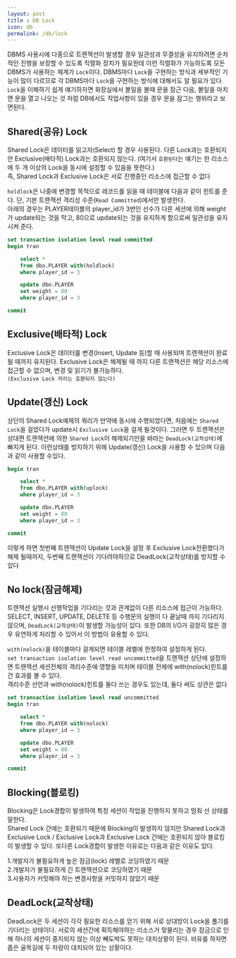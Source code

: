 ```yaml
---
layout: post
title : DB Lock
icon: db
permalink: /db/lock
---
```


DBMS 사용시에 다중으로 트랜잭션이 발생할 경우 일관성과 무결성을 유지하려면 순차적인 진행을 보장할 수 있도록 직렬화 장치가 필요한데 이런 직렬화가 가능하도록 모든 DBMS가 사용하는 체계가 `Lock`이다. DBMS마다 `Lock`을 구현하는 방식과 세부적인 기능이 많이 다르므로 각 DBMS마다 `Lock`을 구현하는 방식에 대해서도 알 필요가 있다.  
`Lock`을 이해하기 쉽게 얘기하자면 화장실에서 볼일을 볼때 문을 잠근 다음, 볼일을 마치면 문을 열고 나오는 것 처럼 DB에서도 작업사항이 있을 경우 문을 잠그는 행위라고 보면된다.

## Shared(공유) Lock

Shared Lock은 데이터를 읽고자(Select) 할 경우 사용된다. 다른 Lock과는 호환되지만 Exclusive(배타적) Lock과는 호환되지 않는다. (여기서 `호환된다`는 얘기는 한 리소스에 두 개 이상의 Lock을 동시에 설정할 수 있음을 뜻한다.)  
즉, Shared Lock과 Exclusive Lock은 서로 진행중인 리소스에 접근할 수 없다  

`holdlock`은 나중에 변경할 목적으로 레코드를 읽을 때 테이블에 다음과 같이 힌트를 준다. 단, 기본 트랜잭션 격리성 수준(`Read Committed`)에서만 발생한다.  
아래의 경우는 PLAYER테이블의 player_id가 3번인 선수가 다른 세션에 의해 weight가 update되는 것을 막고, 80으로 update되는 것을 유지하게 함으로써 일관성을 유지시켜 준다.

```sql
set transaction isolation level read committed
begin tran

    select *
    from dbo.PLAYER with(holdlock)
    where player_id = 3

    update dbo.PLAYER
    set weight = 80
    where player_id = 3

commit
```

## Exclusive(배타적) Lock

Exclusive Lock은 데이터를 변경(Insert, Update 등)할 때 사용되며 트랜잭션이 완료될 때까지 유지된다. Exclusive Lock은 해제될 때 까지 다른 트랜잭션은 해당 리소스에 접근할 수 없으며, 변경 및 읽기가 불가능하다.  
`(Exclusive Lock 끼리는 호환되지 않는다)`

## Update(갱신) Lock

상단의 Shared Lock예제의 쿼리가 만약에 동시에 수행되었다면, 처음에는 `Shared Lock`을 걸었다가 update시 `Exclusive Lock`을 걸게 될것이다. 그러면 두 트랜잭션은 상대편 트랜잭션에 의한 `Shared Lock`이 해제되기만을 바라는 `DeadLock(교착상태)`에 빠지게 된다. 이런상태를 방지하기 위헤 Update(갱신) Lock을 사용할 수 있으며 다음과 같이 사용할 수있다.

```sql
begin tran

    select *
    from dbo.PLAYER with(uplock)
    where player_id = 3

    update dbo.PLAYER
    set weight = 80
    where player_id = 3

commit
```

이렇게 하면 첫번째 트랜잭션이 Update Lock을 설정 후 Exclusive Lock전환했다가 해제 될때까지, 두번째 트랜잭션이 기다려야하므로 DeadLock(교착상태)를 방지할 수 있다

## No lock(잠금해제)

트랜잭션 실행시 선행작업을 기다리는 것과 관계없이 다른 리소스에 접근이 가능하다. SELECT, INSERT, UPDATE, DELETE 등 수행문의 실행이 다 끝날때 까지 기다리지 않으며, `DeadLock(교착상태)`이 발생할 가능성이 있다. 또한 DB의 I/O가 굉장히 많은 경우 유연하게 처리할 수 있어서 이 방법이 유용할 수 있다.

`with(nolock)`을 테이블마다 걸게되면 테이블 레벨에 한정하여 설정하게 된다.  
`set transaction isolation level read uncommitted`을 트랜잭션 상단에 설정하면 트랜잭션 세션전체의 격리수준에 영향을 미치며 테이블 전체에 with(nolock)힌트를 건 효과를 볼 수 있다.  
격리수준 선언과 with(nolock)힌트를 둘다 쓰는 경우도 있는데, 둘다 써도 상관은 없다

```sql
set transaction isolation level read uncommitted
begin tran

    select *
    from dbo.PLAYER with(nolock)
    where player_id = 3

    update dbo.PLAYER
    set weight = 80
    where player_id = 3

commit
```

## Blocking(블로킹)

Blocking은 Lock경합이 발생하여 특정 세션이 작업을 진행하지 못하고 멈춰 선 상태를 말한다.  
Shared Lock 간에는 호환되기 때문에 Blocking이 발생하지 않지만 Shared Lock과 Exclusive Lock / Exclusive Lock과 Exclusive Lock 간에는 호환되지 않아 블로킹이 발생할 수 있다.
또다른 Lock경합이 발생한 이유로는 다음과 같은 이유도 있다.  

1.개발자가 불필요하게 높은 잠금(lock) 레벨로 코딩하였기 때문  
2.개발자가 불필요하게 긴 트랜잭션으로 코딩하였기 때문  
3.사용자가 커밋해야 하는 변경사항을 커밋하지 않았기 때문  

## DeadLock(교착상태)

DeadLock은 두 세션이 각각 필요한 리소스를 얻기 위해 서로 상대방이 Lock을 풀기를 기다리는 상태이다. 서로의 세션간에 획득해야하는 리소스가 맞물리는 경우 잠금으로 인해 하나의 세션이 중지되지 않는 이상 빼도박도 못하는 대치상황이 된다. 비유를 하자면 좁은 골목길에 두 차량이 대치되어 있는 상황이다.
